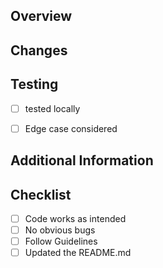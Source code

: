 ## Overview
<!-- Brief summary of the changes. Add issue number if relevant. -->


## Changes
<!-- List of changes, additions, or fixes -->



<!-- Optional, delete following section if irrelevant. -->
## Testing
<!-- Description of the test -->


- [ ] tested locally
- [ ] Edge case considered


## Additional Information
<!-- Any other context, screenshots, or relevant details -->


## Checklist

- [ ] Code works as intended
- [ ] No obvious bugs
- [ ] Follow Guidelines
- [ ] Updated the README.md
